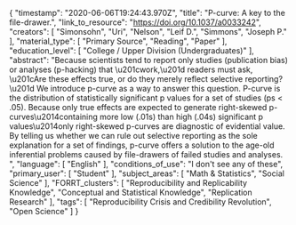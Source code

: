 {
    "timestamp": "2020-06-06T19:24:43.970Z",
    "title": "P-curve: A key to the file-drawer.",
    "link_to_resource": "https://doi.org/10.1037/a0033242",
    "creators": [
        "Simonsohn",
        "Uri",
        "Nelson",
        "Leif D.",
        "Simmons",
        "Joseph P."
    ],
    "material_type": [
        "Primary Source",
        "Reading",
        "Paper"
    ],
    "education_level": [
        "College / Upper Division (Undergraduates)"
    ],
    "abstract": "Because scientists tend to report only studies (publication bias) or analyses (p-hacking) that \u201cwork,\u201d readers must ask, \u201cAre these effects true, or do they merely reflect selective reporting?\u201d We introduce p-curve as a way to answer this question. P-curve is the distribution of statistically significant p values for a set of studies (ps < .05). Because only true effects are expected to generate right-skewed p-curves\u2014containing more low (.01s) than high (.04s) significant p values\u2014only right-skewed p-curves are diagnostic of evidential value. By telling us whether we can rule out selective reporting as the sole explanation for a set of findings, p-curve offers a solution to the age-old inferential problems caused by file-drawers of failed studies and analyses. ",
    "language": [
        "English"
    ],
    "conditions_of_use": "I don't see any of these",
    "primary_user": [
        "Student"
    ],
    "subject_areas": [
        "Math & Statistics",
        "Social Science"
    ],
    "FORRT_clusters": [
        "Reproducibility and Replicability Knowledge",
        "Conceptual and Statistical Knowledge",
        "Replication Research"
    ],
    "tags": [
        "Reproducibility Crisis and Credibility Revolution",
        "Open Science"
    ]
}